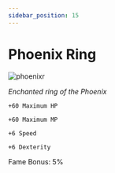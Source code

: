 ```yaml
---
sidebar_position: 15
---
```


# Phoenix Ring

![phoenixr](http://i.imgur.com/ZMRfAns.png)

<i>Enchanted ring of the Phoenix</i>

    +60 Maximum HP
    
    +60 Maximum MP
    
    +6 Speed
    
    +6 Dexterity
    
Fame Bonus: 5%
